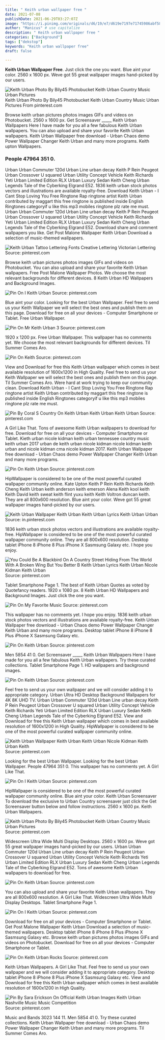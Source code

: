 ```yaml
---
title: " Keith urban wallpaper free "
date: 2021-07-08
publishDate: 2021-06-29T03:27:07Z
image: "https://i.pinimg.com/originals/d6/19/e7/d619e7197e71745986abf58d4e5701a2.jpg"
author: "Manicus" # use capitalize
description: " Keith urban wallpaper free "
categories: ["Background"]
tags: ["dekstop"]
keywords: "Keith urban wallpaper free"
draft: false

---
```



**Keith Urban Wallpaper Free**. Just click the one you want. Blue aint your color. 2560 x 1600 px. Weve got 55 great wallpaper images hand-picked by our users.

![Keith Urban Photo By Bily45 Photobucket Keith Urban Country Music Urban Pictures](https://i.pinimg.com/originals/27/0a/e6/270ae68a7d7b8f854fa1a2cbfcc13d80.jpg "Keith Urban Photo By Bily45 Photobucket Keith Urban Country Music Urban Pictures")
Keith Urban Photo By Bily45 Photobucket Keith Urban Country Music Urban Pictures From pinterest.com


Browse keith urban pictures photos images GIFs and videos on Photobucket. 2560 x 1600 px. Get Screensaver _____ Keith Urban Wallpapers Here I have made for you all a few fabulous Keith Urban wallpapers. You can also upload and share your favorite Keith Urban wallpapers. Keith Urban Wallpaper free download - Urban Chaos demo Power Wallpaper Changer Keith Urban and many more programs. Keith upton Wallpapers.

### People 47964 351 0.

Urban Urban Commuter 120d Urban Line urban decay Keith P Rein Peugeot Urban Crossover U squared Urban Utility Concept Vehicle Keith Richards Yeti Urban Limited Edition RLX Urban Luxury Sedan Keith Cheng Urban Legends Tale of the Cyberking Elgrand E52. 1836 keith urban stock photos vectors and illustrations are available royalty-free. Download Keith Urban - I Cant Stop Loving You Free Ringtone Rap ringtone artist Keith Urban contributed by maggart this free ringtone is published inside English Ringtones categoryif u like this mp3 mobiles ringtone plz rate me must. Urban Urban Commuter 120d Urban Line urban decay Keith P Rein Peugeot Urban Crossover U squared Urban Utility Concept Vehicle Keith Richards Yeti Urban Limited Edition RLX Urban Luxury Sedan Keith Cheng Urban Legends Tale of the Cyberking Elgrand E52. Download share and comment wallpapers you like. Get Post Malone Wallpaper Keith Urban Download a selection of music-themed wallpapers.


![Keith Urban Tattoo Lettering Fonts Creative Lettering Victorian Lettering](https://i.pinimg.com/originals/c6/e9/c9/c6e9c99ea5ec1d5345940096bc25199b.jpg "Keith Urban Tattoo Lettering Fonts Creative Lettering Victorian Lettering")
Source: pinterest.com

Browse keith urban pictures photos images GIFs and videos on Photobucket. You can also upload and share your favorite Keith Urban wallpapers. Free Post Malone Wallpaper Photos. We choose the most relevant backgrounds for different devices. 8 Keith Urban HD Wallpapers and Background Images.

![Pin On I Keith Urban](https://i.pinimg.com/originals/1b/a6/32/1ba632b8ea11d2e463c7dff268f76b54.jpg "Pin On I Keith Urban")
Source: pinterest.com

Blue aint your color. Looking for the best Urban Wallpaper. Feel free to send us your Keith Wallpaper we will select the best ones and publish them on this page. Download for free on all your devices - Computer Smartphone or Tablet. Free Urban Wallpaper.

![Pin On Mr Keith Urban 3](https://i.pinimg.com/originals/65/a0/9b/65a09b05aeea5319b6d0849a722aa878.jpg "Pin On Mr Keith Urban 3")
Source: pinterest.com

1920 x 1200 px. Free Urban Wallpaper. This wallpaper has no comments yet. We choose the most relevant backgrounds for different devices. Til Summer Comes Aro.

![Pin On Keith](https://i.pinimg.com/736x/76/b2/06/76b206ed30390dade51c107fdce7abf6.jpg "Pin On Keith")
Source: pinterest.com

View and Download for free this Keith Urban wallpaper which comes in best available resolution of 1600x1200 in High Quality. Feel free to send us your Keith Wallpaper we will select the best ones and publish them on this page. Til Summer Comes Aro. Were hard at work trying to keep our community clean. Download Keith Urban - I Cant Stop Loving You Free Ringtone Rap ringtone artist Keith Urban contributed by maggart this free ringtone is published inside English Ringtones categoryif u like this mp3 mobiles ringtone plz rate me must.

![Pin By Coral S Country On Keith Urban Keith Urban Keith Urban](https://i.pinimg.com/236x/76/06/60/760660b598c7344061ab4831151bd3d9--keith-urban-eye-candy.jpg "Pin By Coral S Country On Keith Urban Keith Urban Keith Urban")
Source: pinterest.com

A Girl Like That. Tons of awesome Keith Urban wallpapers to download for free. Download for free on all your devices - Computer Smartphone or Tablet. Kieth urban nicole kidman keith urban tennessee country music keith urban 2017 urban de keith urban nicole kidman nicole kidman keith urban and nicole kidman cma nicole kidman 2017. Keith Urban Wallpaper free download - Urban Chaos demo Power Wallpaper Changer Keith Urban and many more programs.

![Pin On Keith Urban](https://i.pinimg.com/originals/3f/5c/73/3f5c73e548ce031682434043f492e3dc.jpg "Pin On Keith Urban")
Source: pinterest.com

HipWallpaper is considered to be one of the most powerful curated wallpaper community online. Kate Upton Keith P Rein Keith Richards Keith Cheng Keith Urban keith anderson keith emerson Alena Keith kool keith Keith David keith sweat keith flint yuxu keith Keith Voltron duncan keith. They are all 800x600 resolution. Blue aint your color. Weve got 55 great wallpaper images hand-picked by our users.

![Keith Urban Wallpaper Keith Urban Keith Urban Lyrics Keith Urban Urban](https://i.pinimg.com/originals/1b/e4/2c/1be42cf0be5517363208278d3fe49475.jpg "Keith Urban Wallpaper Keith Urban Keith Urban Lyrics Keith Urban Urban")
Source: in.pinterest.com

1836 keith urban stock photos vectors and illustrations are available royalty-free. HipWallpaper is considered to be one of the most powerful curated wallpaper community online. They are all 800x600 resolution. Desktop tablet iPhone 8 iPhone 8 Plus iPhone X Sasmsung Galaxy etc. I hope you enjoy.

![You Could Be A Blackbird On A Country Street Hiding From The World With A Broken Wing But You Better B Keith Urban Lyrics Keith Urban Nicole Kidman Keith Urban](https://i.pinimg.com/originals/05/f7/bf/05f7bf5e908af9b7cd951c405f0eaa9e.jpg "You Could Be A Blackbird On A Country Street Hiding From The World With A Broken Wing But You Better B Keith Urban Lyrics Keith Urban Nicole Kidman Keith Urban")
Source: pinterest.com

Tablet Smartphone Page 1. The best of Keith Urban Quotes as voted by Quotefancy readers. 1920 x 1080 px. 8 Keith Urban HD Wallpapers and Background Images. Just click the one you want.

![Pin On My Favorite Music](https://i.pinimg.com/originals/2a/c5/b5/2ac5b5509744545344c02c44d1b802b0.jpg "Pin On My Favorite Music")
Source: pinterest.com

This wallpaper has no comments yet. I hope you enjoy. 1836 keith urban stock photos vectors and illustrations are available royalty-free. Keith Urban Wallpaper free download - Urban Chaos demo Power Wallpaper Changer Keith Urban and many more programs. Desktop tablet iPhone 8 iPhone 8 Plus iPhone X Sasmsung Galaxy etc.

![Pin On Keith Urban](https://i.pinimg.com/originals/6f/1e/14/6f1e14774b388db3a3eecfd05332e9fb.jpg "Pin On Keith Urban")
Source: pinterest.com

Men 5854 41 0. Get Screensaver _____ Keith Urban Wallpapers Here I have made for you all a few fabulous Keith Urban wallpapers. Try these curated collections. Tablet Smartphone Page 1. HD wallpapers and background images.

![Pin On Keith Urban](https://i.pinimg.com/474x/dc/ac/cd/dcaccd3b82afbe9f48fd23e6b5a70723.jpg "Pin On Keith Urban")
Source: pinterest.com

Feel free to send us your own wallpaper and we will consider adding it to appropriate category. Urban Ultra HD Desktop Background Wallpapers for 4K 8K UHD TV. Urban Urban Commuter 120d Urban Line urban decay Keith P Rein Peugeot Urban Crossover U squared Urban Utility Concept Vehicle Keith Richards Yeti Urban Limited Edition RLX Urban Luxury Sedan Keith Cheng Urban Legends Tale of the Cyberking Elgrand E52. View and Download for free this Keith Urban wallpaper which comes in best available resolution of 1600x1200 in High Quality. HipWallpaper is considered to be one of the most powerful curated wallpaper community online.

![Keith Urban Wallpaper Keith Urban Keith Urban Nicole Kidman Keith Urban Keith](https://i.pinimg.com/originals/a2/4e/a7/a24ea7441a29d52d948774b6512ecf3c.jpg "Keith Urban Wallpaper Keith Urban Keith Urban Nicole Kidman Keith Urban Keith")
Source: pinterest.com

Looking for the best Urban Wallpaper. Looking for the best Urban Wallpaper. People 47964 351 0. This wallpaper has no comments yet. A Girl Like That.

![Pin On I Keith Urban](https://i.pinimg.com/originals/be/91/5f/be915fb14852ece77e4053da86f11aa6.jpg "Pin On I Keith Urban")
Source: pinterest.com

HipWallpaper is considered to be one of the most powerful curated wallpaper community online. Blue aint your color. Keith Urban Screensaver To download the exclusive to Urban Country screensaver just click the Get Screensaver button below and follow instructions. 2560 x 1600 px. Keith Urban Wallpapers.

![Keith Urban Photo By Bily45 Photobucket Keith Urban Country Music Urban Pictures](https://i.pinimg.com/originals/27/0a/e6/270ae68a7d7b8f854fa1a2cbfcc13d80.jpg "Keith Urban Photo By Bily45 Photobucket Keith Urban Country Music Urban Pictures")
Source: pinterest.com

Widescreen Ultra Wide Multi Display Desktops. 2560 x 1600 px. Weve got 55 great wallpaper images hand-picked by our users. Urban Urban Commuter 120d Urban Line urban decay Keith P Rein Peugeot Urban Crossover U squared Urban Utility Concept Vehicle Keith Richards Yeti Urban Limited Edition RLX Urban Luxury Sedan Keith Cheng Urban Legends Tale of the Cyberking Elgrand E52. Tons of awesome Keith Urban wallpapers to download for free.

![Pin On Keith Urban](https://i.pinimg.com/564x/2e/4d/cf/2e4dcf30f202b42fcb0eb828ff29f43f.jpg "Pin On Keith Urban")
Source: pinterest.com

You can also upload and share your favorite Keith Urban wallpapers. They are all 800x600 resolution. A Girl Like That. Widescreen Ultra Wide Multi Display Desktops. Tablet Smartphone Page 1.

![Pin On I Keith Urban](https://i.pinimg.com/originals/c8/c6/11/c8c61169aef1dbdb2e3ffa26722f46ce.jpg "Pin On I Keith Urban")
Source: pinterest.com

Download for free on all your devices - Computer Smartphone or Tablet. Get Post Malone Wallpaper Keith Urban Download a selection of music-themed wallpapers. Desktop tablet iPhone 8 iPhone 8 Plus iPhone X Sasmsung Galaxy etc. Browse keith urban pictures photos images GIFs and videos on Photobucket. Download for free on all your devices - Computer Smartphone or Tablet.

![Pin On Keith Urban Rocks](https://i.pinimg.com/736x/bd/a7/f4/bda7f46ec2613d3483210d09bceca910.jpg "Pin On Keith Urban Rocks")
Source: pinterest.com

Keith Urban Wallpapers. A Girl Like That. Feel free to send us your own wallpaper and we will consider adding it to appropriate category. Desktop tablet iPhone 8 iPhone 8 Plus iPhone X Sasmsung Galaxy etc. View and Download for free this Keith Urban wallpaper which comes in best available resolution of 1600x1200 in High Quality.

![Pin By Sara Erickson On Official Keith Urban Images Keith Urban Nashville Music Music Competition](https://i.pinimg.com/originals/d6/19/e7/d619e7197e71745986abf58d4e5701a2.jpg "Pin By Sara Erickson On Official Keith Urban Images Keith Urban Nashville Music Music Competition")
Source: pinterest.com

Music and Bands 3023 144 11. Men 5854 41 0. Try these curated collections. Keith Urban Wallpaper free download - Urban Chaos demo Power Wallpaper Changer Keith Urban and many more programs. Til Summer Comes Aro.

